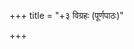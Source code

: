 +++
title = "+३ विग्रहः (पूर्णपाठः)"

+++

<div class="js_include" url="../"  newLevelForH1="1" includeTitle="false"> </div>
<div class="js_include" url="../01_kathAmukham/"  newLevelForH1="1" includeTitle="true"> </div>
<div class="js_include" url="../02_prastAvanA_kathA/"  newLevelForH1="1" includeTitle="true"> </div>
<div class="js_include" url="../03_dIrghamukhadoutyam/"  newLevelForH1="1" includeTitle="true"> </div>
<div class="js_include" url="../04_sarvajnahiraNyagarbhayoH_samvAdaH/"  newLevelForH1="1" includeTitle="true"> </div>